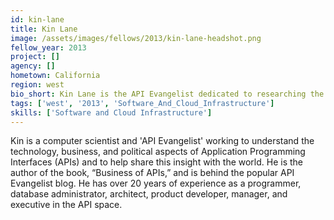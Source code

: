 ```yaml
---
id: kin-lane
title: Kin Lane
image: /assets/images/fellows/2013/kin-lane-headshot.png
fellow_year: 2013
project: []
agency: []
hometown: California
region: west
bio_short: Kin Lane is the API Evangelist dedicated to researching the business & politics of APIs while telling the stories on apievangelist.com
tags: ['west', '2013', 'Software_And_Cloud_Infrastructure']
skills: ['Software and Cloud Infrastructure']
---
```


Kin is a computer scientist and 'API Evangelist' working to understand the technology, business, and political aspects of Application Programming Interfaces (APIs) and to help share this insight with the world.  He is the author of the book, “Business of APIs,” and is behind the popular API Evangelist blog.  He has over 20 years of experience as a programmer, database administrator, architect, product developer, manager, and executive in the API space.
